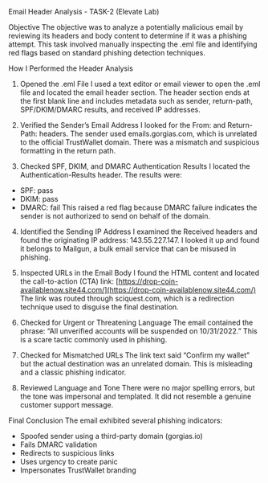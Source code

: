 Email Header Analysis - TASK-2 (Elevate Lab)

Objective
The objective was to analyze a potentially malicious email by reviewing its headers and body content to determine if it was a phishing attempt. This task involved manually inspecting the .eml file and identifying red flags based on standard phishing detection techniques.

How I Performed the Header Analysis

1. Opened the .eml File
   I used a text editor or email viewer to open the .eml file and located the email header section.
   The header section ends at the first blank line and includes metadata such as sender, return-path, SPF/DKIM/DMARC results, and received IP addresses.

2. Verified the Sender’s Email Address
   I looked for the From: and Return-Path: headers.
   The sender used emails.gorgias.com, which is unrelated to the official TrustWallet domain.
   There was a mismatch and suspicious formatting in the return path.

3. Checked SPF, DKIM, and DMARC Authentication Results
   I located the Authentication-Results header.
   The results were:

* SPF: pass
* DKIM: pass
* DMARC: fail
  This raised a red flag because DMARC failure indicates the sender is not authorized to send on behalf of the domain.

4. Identified the Sending IP Address
   I examined the Received headers and found the originating IP address: 143.55.227.147.
   I looked it up and found it belongs to Mailgun, a bulk email service that can be misused in phishing.

5. Inspected URLs in the Email Body
   I found the HTML content and located the call-to-action (CTA) link:
   [https://drop-coin-availablenow.site44.com/](https://drop-coin-availablenow.site44.com/)
   The link was routed through sciquest.com, which is a redirection technique used to disguise the final destination.

6. Checked for Urgent or Threatening Language
   The email contained the phrase:
   “All unverified accounts will be suspended on 10/31/2022.”
   This is a scare tactic commonly used in phishing.

7. Checked for Mismatched URLs
   The link text said “Confirm my wallet” but the actual destination was an unrelated domain.
   This is misleading and a classic phishing indicator.

8. Reviewed Language and Tone
   There were no major spelling errors, but the tone was impersonal and templated.
   It did not resemble a genuine customer support message.

Final Conclusion
The email exhibited several phishing indicators:

* Spoofed sender using a third-party domain (gorgias.io)
* Fails DMARC validation
* Redirects to suspicious links
* Uses urgency to create panic
* Impersonates TrustWallet branding
